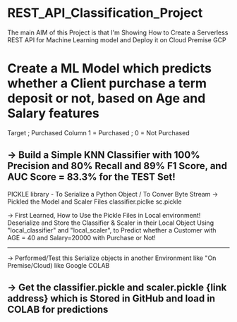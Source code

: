# REST_API_Classification_Project
The main AIM of this Project is that I'm Showing How to Create a Serverless REST API for Machine Learning model and Deploy it on Cloud Premise GCP


# Create a ML Model which predicts whether a Client purchase a term deposit or not, based on Age and Salary features
Target ; Purchased Column
1 = Purchased ;   0 = Not Purchased

-> Build a Simple KNN Classifier with 100% Precision and 80% Recall
and 89% F1 Score, and AUC Score = 83.3%  for the TEST Set!
--------

PICKLE library - To Serialize a Python Object / To Conver Byte Stream
-> Pickled the Model and Scaler Files
	classifier.piclke   sc.pickle

-> First Learned, How to Use the Pickle Files in Local environment!
Deserialize and Store the Classifier & Scaler in their Local Object
Using "local_classifier" and "local_scaler", to Predict whether a Customer with AGE = 40 and Salary=20000 with Purchase or Not!




---------
-> Performed/Test this Serialize objects in another Environment like "On Premise/Cloud)  like Google COLAB

-> Get the classifier.pickle and scaler.pickle {link address} which is Stored in GitHub and load in COLAB for predictions
-------------



